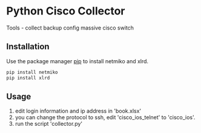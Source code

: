 # Python Cisco Collector 

Tools - collect backup config massive cisco switch

## Installation

Use the package manager [pip](https://pip.pypa.io/en/stable/) to install netmiko and xlrd.

```bash
pip install netmiko
pip install xlrd
```

## Usage

1. edit login information and ip address in 'book.xlsx'
2. you can change the protocol to ssh, edit 'cisco_ios_telnet' to 'cisco_ios'.
3. run the script 'collector.py'


